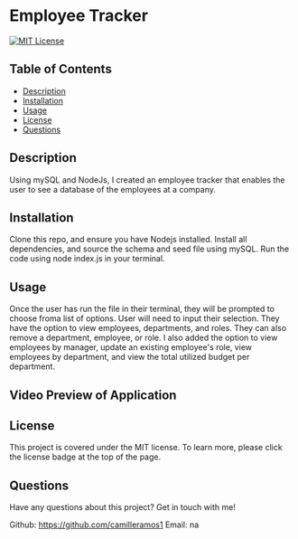 # Employee Tracker

[![MIT License](https://img.shields.io/badge/License-MIT-blue)](https://opensource.org/licenses/MIT)

## Table of Contents
* [Description](#description)
* [Installation](#installation)
* [Usage](#usage)
* [License](#license)
* [Questions](#questions)

## Description
Using mySQL and NodeJs, I created an employee tracker that enables the user to see a database of the employees at a company. 

## Installation
Clone this repo, and ensure you have Nodejs installed. Install all dependencies, and source the schema and seed file using mySQL. Run the code using node index.js in your terminal.

## Usage
Once the user has run the file in their terminal, they will be prompted to choose froma list of options. User will need to input their selection. They have the option to view employees, departments, and roles. They can also remove a department, employee, or role. I also added the option to view employees by manager,  update an existing employee's role, view employees by department, and view the total utilized budget per department. 

## Video Preview of Application


## License
This project is covered under the MIT license. To learn more, please click the license badge at the top of the page.

## Questions
Have any questions about this project? Get in touch with me!

Github: https://github.com/camilleramos1
Email: na
